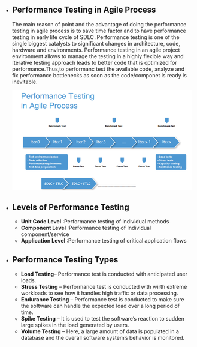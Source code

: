 - ## Performance Testing in Agile Process
     <P> The main reason of point and the advantage of doing the performance testing in agile process is to save time factor and to have performance testing in early life cycle of          SDLC .Performance testing is one of the single biggest catalysts to significant changes in architecture, code, hardware and environments. Performance testing in an agile          project environment allows to manage the testing in a highly flexible way and Iterative testing approach leads to better code that is optimized for performance.Thus,to performanc test the available code, analyze and fix performance bottlenecks as soon as the code/componet is ready is inevitable.</p>
     
     ![PT process in Agile](Agile_PT_Process.png)
     
- ## Levels of Performance Testing
  - **Unit Code Level**   :Performance testing of individual methods
  - **Component Level**   :Performance testing of Individual component/service 
  - **Application Level** :Performance testing of critical application flows 
 
-  ## Performance Testing Types
      - **Load Testing**– Performance test is conducted with anticipated user loads. 
      - **Stress Testing** – Performance test is conducted with wirth extreme workloads to see how it handles high traffic or data processing. 
      - **Endurance Testing** – Performance test is conducted to make sure the software can handle the expected load over a long period of time.  
      - **Spike Testing** – It is used to test the software’s reaction to sudden large spikes in the load generated by users.
      - **Volume Testing** – Here, a large amount of data is populated in a database and the overall software system’s behavior is monitored. 





